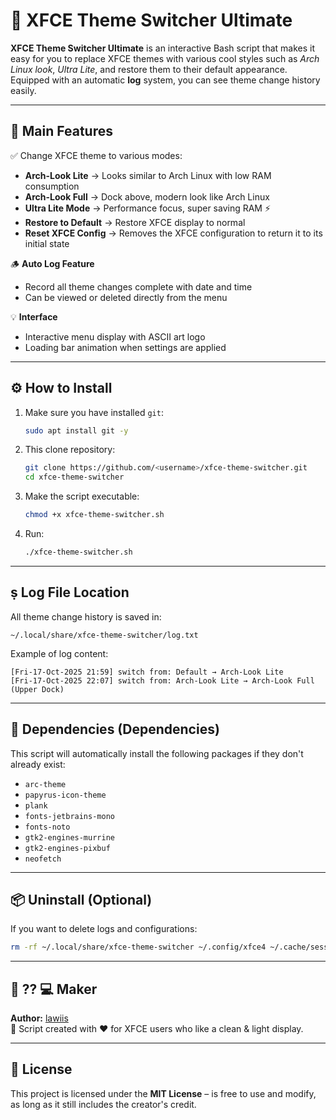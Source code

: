 # 🎨 XFCE Theme Switcher Ultimate

**XFCE Theme Switcher Ultimate** is an interactive Bash script that makes it easy for you to replace XFCE themes with various cool styles such as *Arch Linux look*, *Ultra Lite*, and restore them to their default appearance.  
Equipped with an automatic **log** system, you can see theme change history easily.

---

## 🧠 Main Features

✅ Change XFCE theme to various modes:
- **Arch-Look Lite** → Looks similar to Arch Linux with low RAM consumption  
- **Arch-Look Full** → Dock above, modern look like Arch Linux  
- **Ultra Lite Mode** → Performance focus, super saving RAM ⚡  
- **Restore to Default** → Restore XFCE display to normal  
- **Reset XFCE Config** → Removes the XFCE configuration to return it to its initial state

🪵 **Auto Log Feature**
- Record all theme changes complete with date and time  
- Can be viewed or deleted directly from the menu

💡 **Interface**
- Interactive menu display with ASCII art logo  
- Loading bar animation when settings are applied  

---

## ⚙️ How to Install

1. Make sure you have installed `git`:
   ```bash
   sudo apt install git -y
   ```

2. This clone repository:
   ```bash
   git clone https://github.com/<username>/xfce-theme-switcher.git
   cd xfce-theme-switcher
   ```

3. Make the script executable:
   ```bash
   chmod +x xfce-theme-switcher.sh
   ```

4. Run:
   ```bash
   ./xfce-theme-switcher.sh
   ```

---

## ṣ️ Log File Location

All theme change history is saved in:
```
~/.local/share/xfce-theme-switcher/log.txt
```

Example of log content:
```
[Fri-17-Oct-2025 21:59] switch from: Default → Arch-Look Lite
[Fri-17-Oct-2025 22:07] switch from: Arch-Look Lite → Arch-Look Full (Upper Dock)
```

---

## 🔧 Dependencies (Dependencies)

This script will automatically install the following packages if they don't already exist:
- `arc-theme`
- `papyrus-icon-theme`
- `plank`
- `fonts-jetbrains-mono`
- `fonts-noto`
- `gtk2-engines-murrine`
- `gtk2-engines-pixbuf`
- `neofetch`

---

## 📦 Uninstall (Optional)

If you want to delete logs and configurations:
```bash
rm -rf ~/.local/share/xfce-theme-switcher ~/.config/xfce4 ~/.cache/sessions/xfce4*
```

---

## 👨 ⁇ 💻 Maker

**Author:** [lawiis](https://github.com/<username>)  
🧩 Script created with ❤️ for XFCE users who like a clean & light display.

---

## 📜 License

This project is licensed under the **MIT License** – is free to use and modify, as long as it still includes the creator's credit.
